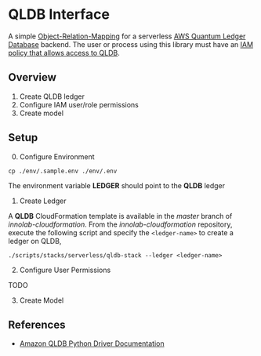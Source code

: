 # QLDB Interface

A simple [Object-Relation-Mapping](https://en.wikipedia.org/wiki/Object%E2%80%93relational_mapping) for a serverless [AWS Quantum Ledger Database](https://docs.aws.amazon.com/qldb/latest/developerguide/what-is.html) backend. The user or process using this library must have an [IAM policy that allows access to QLDB](https://docs.aws.amazon.com/qldb/latest/developerguide/security-iam.html).

## Overview

1. Create QLDB ledger
2. Configure IAM user/role permissions
3. Create model

## Setup

0. Configure Environment

```shell
cp ./env/.sample.env ./env/.env
```

The environment variable **LEDGER** should point to the **QLDB** ledger 

1. Create Ledger

A **QLDB** CloudFormation template is available in the *master* branch of *innolab-cloudformation*. From the *innolab-cloudformation* repository, execute the following script and specify the `<ledger-name>` to create a ledger on QLDB,

```shell
./scripts/stacks/serverless/qldb-stack --ledger <ledger-name>
```

2. Configure User Permissions

TODO


3. Create Model


## References 
- [Amazon QLDB Python Driver Documentation](https://amazon-qldb-driver-python.readthedocs.io/en/stable/index.html)